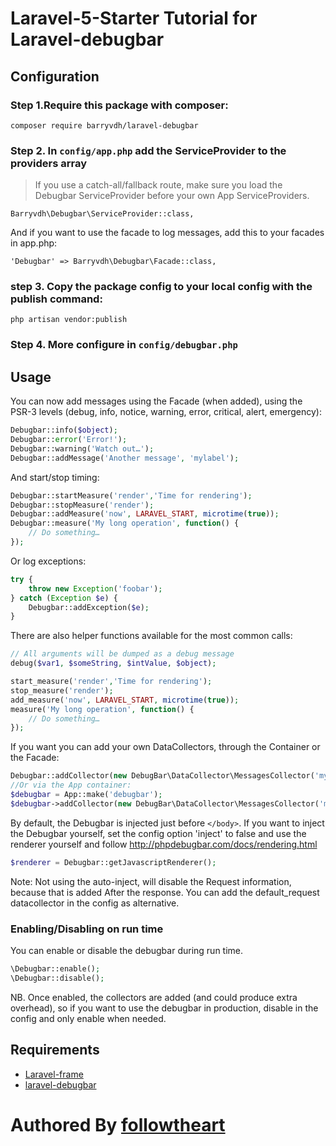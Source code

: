 # Laravel-5-Starter Tutorial for  Laravel-debugbar

## Configuration

### Step 1.Require this package with composer:

```
composer require barryvdh/laravel-debugbar
```


### Step 2. In `config/app.php` add the ServiceProvider to the providers array
> If you use a catch-all/fallback route, make sure you load the Debugbar ServiceProvider before your own App ServiceProviders.


```
Barryvdh\Debugbar\ServiceProvider::class,
```

And if you want to use the facade to log messages, add this to your facades in app.php:

```
'Debugbar' => Barryvdh\Debugbar\Facade::class,
```


### step 3. Copy the package config to your local config with the publish command:

```
php artisan vendor:publish
```

### Step 4. More configure in `config/debugbar.php`

## Usage
You can now add messages using the Facade (when added), using the PSR-3 levels (debug, info, notice, warning, error, critical, alert, emergency):

```php
Debugbar::info($object);
Debugbar::error('Error!');
Debugbar::warning('Watch out…');
Debugbar::addMessage('Another message', 'mylabel');
```

And start/stop timing:

```php
Debugbar::startMeasure('render','Time for rendering');
Debugbar::stopMeasure('render');
Debugbar::addMeasure('now', LARAVEL_START, microtime(true));
Debugbar::measure('My long operation', function() {
    // Do something…
});
```

Or log exceptions:

```php
try {
    throw new Exception('foobar');
} catch (Exception $e) {
    Debugbar::addException($e);
}
```

There are also helper functions available for the most common calls:

```php
// All arguments will be dumped as a debug message
debug($var1, $someString, $intValue, $object);

start_measure('render','Time for rendering');
stop_measure('render');
add_measure('now', LARAVEL_START, microtime(true));
measure('My long operation', function() {
    // Do something…
});
```

If you want you can add your own DataCollectors, through the Container or the Facade:

```php
Debugbar::addCollector(new DebugBar\DataCollector\MessagesCollector('my_messages'));
//Or via the App container:
$debugbar = App::make('debugbar');
$debugbar->addCollector(new DebugBar\DataCollector\MessagesCollector('my_messages'));
```

By default, the Debugbar is injected just before `</body>`. If you want to inject the Debugbar yourself,
set the config option 'inject' to false and use the renderer yourself and follow http://phpdebugbar.com/docs/rendering.html

```php
$renderer = Debugbar::getJavascriptRenderer();
```

Note: Not using the auto-inject, will disable the Request information, because that is added After the response.
You can add the default_request datacollector in the config as alternative.

### Enabling/Disabling on run time
You can enable or disable the debugbar during run time.

```php
\Debugbar::enable();
\Debugbar::disable();
```

NB. Once enabled, the collectors are added (and could produce extra overhead), so if you want to use the debugbar in production, disable in the config and only enable when needed.

## Requirements
- [ Laravel-frame ](https://github.com/laravel/laravel.git)
- [laravel-debugbar](https://github.com/barryvdh/laravel-debugbar.git)


# Authored By  [followtheart](https://github.com/followtheart)
